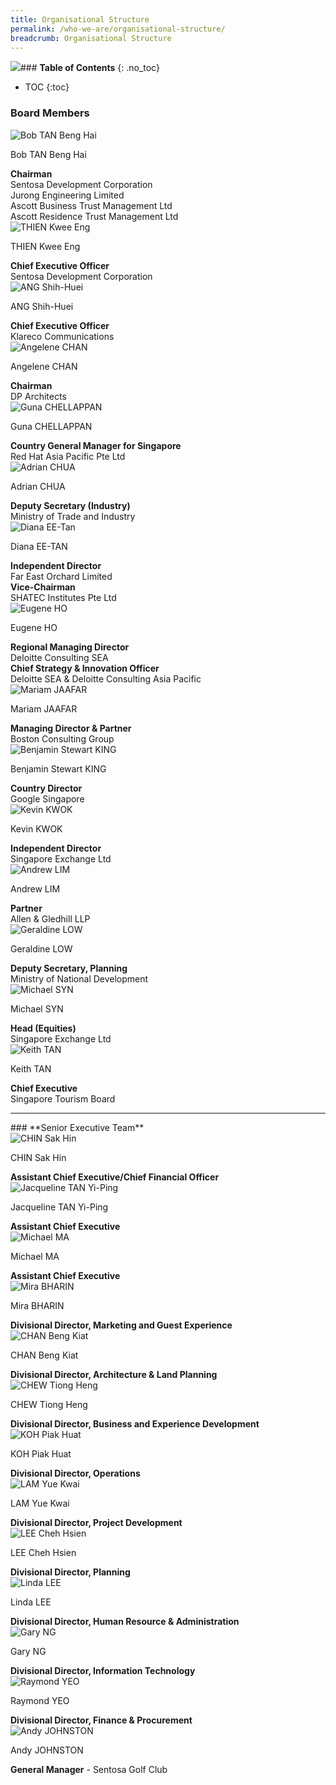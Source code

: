 ```yaml
---
title: Organisational Structure
permalink: /who-we-are/organisational-structure/
breadcrumb: Organisational Structure
---
```

![](/images/Gary%20Ng%20Chee%20Keong.jpg)### **Table of Contents**
{: .no_toc}
- TOC
{:toc}
### **Board Members**
<div class="row">
    <div class="col is-4">
        <img src="/images/who-we-are/organisational-structure/MrBobTANBengHai.jpg" alt="Bob TAN Beng Hai">
    </div>
    <div class="col is-8">
        <p class="title is-4">Bob TAN Beng Hai</p>
        <strong>Chairman</strong>
        <br> Sentosa Development Corporation
        <br> Jurong Engineering Limited
        <br> Ascott Business Trust Management Ltd
        <br> Ascott Residence Trust Management Ltd
    </div>
</div>

<div class="row">
    <div class="col is-4">
        <img src="/images/who-we-are/organisational-structure/Thien_Kwee_Eng_Formal_Headrevised" alt="THIEN Kwee Eng">
    </div>
    <div class="col is-8">
        <p class="title is-4">THIEN Kwee Eng</p>
        <strong>Chief Executive Officer</strong>
        <br> Sentosa Development Corporation
    </div>
</div>

<div class="row">
    <div class="col is-4">
        <img src="/images/who-we-are/organisational-structure/ANGShihHuei.jpg" alt="ANG Shih-Huei ">
    </div>
    <div class="col is-8">
        <p class="title is-4">ANG Shih-Huei</p>
        <strong>Chief Executive Officer</strong>
        <br> Klareco Communications
    </div>
</div>

<div class="row">
    <div class="col is-4">
        <img src="/images/who-we-are/organisational-structure/Angelene_Chan.jpg" alt="Angelene CHAN">
    </div>
    <div class="col is-8">
        <p class="title is-4">Angelene CHAN</p>
        <strong>Chairman</strong>
        <br> DP Architects
    </div>
</div>

<div class="row">
    <div class="col is-4">
        <img src="/images/who-we-are/organisational-structure/Guna_Chellappan.jpg" alt="Guna CHELLAPPAN">
    </div>
    <div class="col is-8">
        <p class="title is-4">Guna CHELLAPPAN</p>
        <strong>Country General Manager for Singapore</strong>
        <br> Red Hat Asia Pacific Pte Ltd
    </div>
</div>

<div class="row">
    <div class="col is-4">
        <img src="/images/who-we-are/organisational-structure/Adrian_Chua.jpg" alt="Adrian CHUA">
    </div>
    <div class="col is-8">
        <p class="title is-4">Adrian CHUA</p>
        <strong>Deputy Secretary (Industry)</strong>
        <br> Ministry of Trade and Industry
    </div>
</div>

<div class="row">
    <div class="col is-4">
        <img src="/images/who-we-are/organisational-structure/MsDianaEE-TAN.jpg" alt="Diana EE-Tan">
    </div>
    <div class="col is-8">
        <p class="title is-4">Diana EE-TAN</p>
        <strong>Independent Director</strong>
        <br> Far East Orchard Limited
        <br>
        <strong>Vice-Chairman</strong>
        <br> SHATEC Institutes Pte Ltd
    </div>
</div>

<div class="row">
    <div class="col is-4">
        <img src="/images/who-we-are/organisational-structure/MrEugeneHO.jpg" alt="Eugene HO">
    </div>
    <div class="col is-8">
        <p class="title is-4">Eugene HO</p>
        <strong>Regional Managing Director</strong>
        <br> Deloitte Consulting SEA
        <br>
        <strong>Chief Strategy & Innovation Officer</strong>
        <br> Deloitte SEA & Deloitte Consulting Asia Pacific
    </div>
</div>

<div class="row">
    <div class="col is-4">
        <img src="/images/who-we-are/organisational-structure/Mariam_Jaafar.jpg" alt="Mariam JAAFAR">
    </div>
    <div class="col is-8">
        <p class="title is-4">Mariam JAAFAR</p>
        <strong>Managing Director & Partner</strong>
        <br> Boston Consulting Group
    </div>
</div>

<div class="row">
    <div class="col is-4">
        <img src="/images/who-we-are/organisational-structure/Board-Benjamin-King.jpg" alt="Benjamin Stewart KING">
    </div>
    <div class="col is-8">
        <p class="title is-4">Benjamin Stewart KING</p>
        <strong>Country Director</strong>
        <br> Google Singapore
    </div>
</div>

<div class="row">
    <div class="col is-4">
        <img src="/images/who-we-are/organisational-structure/Bod-Kevin-Kwok.jpg" alt="Kevin KWOK">
    </div>
    <div class="col is-8">
        <p class="title is-4">Kevin KWOK</p>
        <strong>Independent Director</strong>
        <br> Singapore Exchange Ltd
    </div>
</div>

<div class="row">
    <div class="col is-4">
        <img src="/images/who-we-are/organisational-structure/MrAndrewLim.jpeg" alt="Andrew LIM">
    </div>
    <div class="col is-8">
        <p class="title is-4">Andrew LIM</p>
        <strong>Partner</strong>
        <br> Allen & Gledhill LLP
    </div>
</div>

<div class="row">
    <div class="col is-4">
        <img src="/images/who-we-are/organisational-structure/Board-Geraldine-Low-updated.jpg" alt="Geraldine LOW">
    </div>
    <div class="col is-8">
        <p class="title is-4">Geraldine LOW</p>
        <strong>Deputy Secretary, Planning</strong>
        <br> Ministry of National Development
    </div>
</div>

<div class="row">
    <div class="col is-4">
        <img src="/images/who-we-are/organisational-structure/Michael_Syn.jpg" alt="Michael SYN">
    </div>
    <div class="col is-8">
        <p class="title is-4">Michael SYN</p>
        <strong>Head (Equities)</strong>
        <br> Singapore Exchange Ltd
    </div>
</div>

<div class="row">
    <div class="col is-4">
        <img src="/images/who-we-are/organisational-structure/MrKeithTAN.jpg" alt="Keith TAN">
    </div>
    <div class="col is-8">
        <p class="title is-4">Keith TAN</p>
        <strong>Chief Executive</strong>
        <br> Singapore Tourism Board
    </div>
</div>

<hr> 
### **Senior Executive Team**

<div class="row">
    <div class="col is-4">
        <img src="/images/who-we-are/organisational-structure/MrCHINSakHin.jpg" alt="CHIN Sak Hin">
    </div>
    <div class="col is-8">
        <p class="title is-4">CHIN Sak Hin</p>
        <strong>Assistant Chief Executive/Chief Financial Officer</strong>
    </div>
</div>

<div class="row">
    <div class="col is-4">
        <img src="/images/who-we-are/organisational-structure/MsJacquelineTANYi-Ping.jpg" alt="Jacqueline TAN Yi-Ping">
    </div>
    <div class="col is-8">
        <p class="title is-4">Jacqueline TAN Yi-Ping</p>
        <strong>Assistant Chief Executive</strong>
    </div>
</div>

<div class="row">
    <div class="col is-4">
        <img src="/images/who-we-are/organisational-structure/Set-Michael-Ma.jpg" alt="Michael MA">
    </div>
    <div class="col is-8">
        <p class="title is-4">Michael MA</p>
        <strong>Assistant Chief Executive</strong>
    </div>
</div>

<div class="row">
    <div class="col is-4">
        <img src="/images/who-we-are/organisational-structure/Set-Mira-Bharin.jpg" alt="Mira BHARIN">
    </div>
    <div class="col is-8">
        <p class="title is-4">Mira BHARIN</p>
        <strong>Divisional Director, Marketing and Guest Experience</strong>
    </div>
</div>

<div class="row">
    <div class="col is-4">
        <img src="/images/who-we-are/organisational-structure/SET_Chan_Beng_Kiat.jpg" alt="CHAN Beng Kiat">
    </div>
    <div class="col is-8">
        <p class="title is-4">CHAN Beng Kiat</p>
        <strong>Divisional Director, Architecture & Land Planning</strong>
    </div>
</div>

<div class="row">
    <div class="col is-4">
        <img src="/images/who-we-are/organisational-structure/Set-Chew-Tiong-Heng.jpg" alt="CHEW Tiong Heng">
    </div>
    <div class="col is-8">
        <p class="title is-4">CHEW Tiong Heng</p>
        <strong>Divisional Director, Business and Experience Development</strong>
    </div>
</div>

<div class="row">
    <div class="col is-4">
        <img src="/images/who-we-are/organisational-structure/MrKOHPiakHuat.jpg" alt="KOH Piak Huat">
    </div>
    <div class="col is-8">
        <p class="title is-4">KOH Piak Huat</p>
        <strong>Divisional Director, Operations</strong>
    </div>
</div>

<div class="row">
    <div class="col is-4">
        <img src="/images/who-we-are/organisational-structure/MrLAMYueKwai.jpg" alt="LAM Yue Kwai">
    </div>
    <div class="col is-8">
        <p class="title is-4">LAM Yue Kwai</p>
        <strong>Divisional Director, Project Development</strong>
    </div>
</div>

<div class="row">
    <div class="col is-4">
        <img src="/images/who-we-are/organisational-structure/LEEChehHsien.jpg" alt="LEE Cheh Hsien">
    </div>
    <div class="col is-8">
        <p class="title is-4">LEE Cheh Hsien</p>
        <strong>Divisional Director, Planning</strong>
    </div>
</div>

<div class="row">
    <div class="col is-4">
        <img src="images/who-we-are/organisational-structure/MsLindaLEE.jpg" alt="Linda LEE">
    </div>
    <div class="col is-8">
        <p class="title is-4">Linda LEE</p>
        <strong>Divisional Director, Human Resource & Administration</strong>
    </div>
</div>

<div class="row">
    <div class="col is-4">
        <img src="images/who-we-are/organisational-structure/Gary Ng Chee Keong.jpg" alt="Gary NG">
    </div>
    <div class="col is-8">
        <p class="title is-4">Gary NG</p>
        <strong>Divisional Director, Information Technology</strong>
    </div>
</div>

<div class="row">
    <div class="col is-4">
        <img src="/images/who-we-are/organisational-structure/SETRaymondYeo_cropped.png" alt="Raymond YEO">
    </div>
    <div class="col is-8">
        <p class="title is-4">Raymond YEO</p>
        <strong>Divisional Director, Finance & Procurement</strong>
    </div>
</div>

<div class="row">
    <div class="col is-4">
        <img src="/images/who-we-are/organisational-structure/MrAndyJOHNSTON.jpg" alt="Andy JOHNSTON">
    </div>
    <div class="col is-8">
        <p class="title is-4">Andy JOHNSTON</p>
        <strong>General Manager</strong> - Sentosa Golf Club
    </div>
</div>